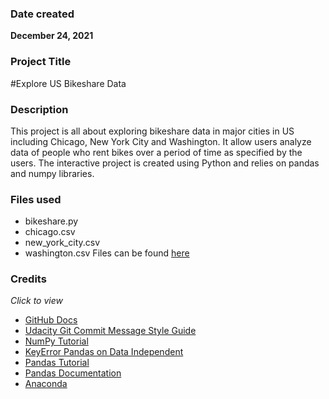 
### Date created
**December 24, 2021**

### Project Title
#Explore US Bikeshare Data

### Description
This project is all about exploring bikeshare data in major cities in US including Chicago, New York City and Washington. It allow users analyze data of people who rent bikes over a period of time as specified by the users. The interactive project is created using Python and relies on pandas and numpy libraries.

### Files used
* bikeshare.py
* chicago.csv
* new_york_city.csv
* washington.csv
Files can be found [here](https://drive.google.com/drive/folders/19zOPOANRqjHWWNxHZGzL9Jdw7ExqnkYe?usp=sharing)

### Credits
*Click to view*
* [GitHub Docs](https://docs.github.com/en/repositories/creating-and-managing-repositories/cloning-a-repository)
* [Udacity Git Commit Message Style Guide](https://udacity.github.io/git-styleguide/)
* [NumPy Tutorial](https://www.w3schools.com/python/numpy/default.asp)
* [KeyError Pandas on Data Independent](https://www.dataindependent.com/pandas/keyerror/)
* [Pandas Tutorial](https://www.w3schools.com/python/numpy/default.asp)
* [Pandas Documentation](https://pandas.pydata.org/docs/index.html)
* [Anaconda](https://www.anaconda.com/)

